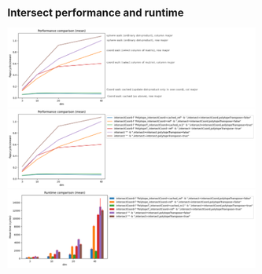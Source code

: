 ## Intersect performance and runtime

![intersect_perf_talk](./plots/intersect_perf_talk.png)
![intersect_perf](./plots/intersect_perf.png)
![intersect_runtime](./plots/intersect_runtime.png)